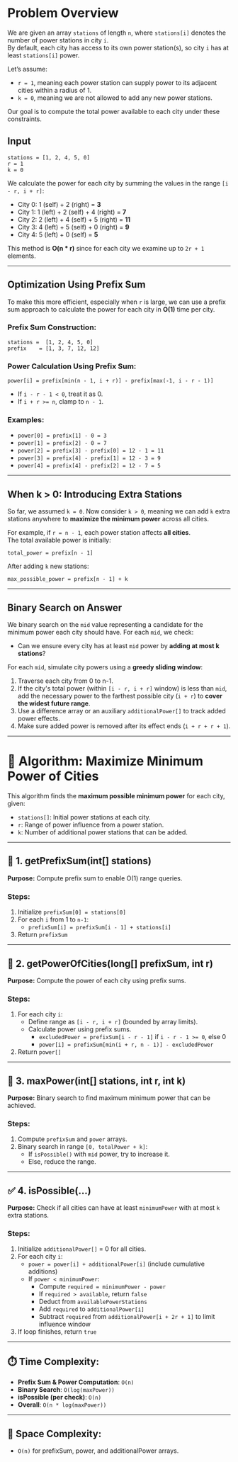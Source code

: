 
# Problem Overview

We are given an array `stations` of length `n`, where `stations[i]` denotes the number of power stations in city `i`.  
By default, each city has access to its own power station(s), so city `i` has at least `stations[i]` power.

Let’s assume:

- `r = 1`, meaning each power station can supply power to its adjacent cities within a radius of 1.
- `k = 0`, meaning we are not allowed to add any new power stations.

Our goal is to compute the total power available to each city under these constraints.

## Input
```
stations = [1, 2, 4, 5, 0]
r = 1
k = 0
```

We calculate the power for each city by summing the values in the range `[i - r, i + r]`:

- City 0: 1 (self) + 2 (right) = **3**
- City 1: 1 (left) + 2 (self) + 4 (right) = **7**
- City 2: 2 (left) + 4 (self) + 5 (right) = **11**
- City 3: 4 (left) + 5 (self) + 0 (right) = **9**
- City 4: 5 (left) + 0 (self) = **5**

This method is **O(n * r)** since for each city we examine up to `2r + 1` elements.

---

## Optimization Using Prefix Sum

To make this more efficient, especially when `r` is large, we can use a prefix sum approach to calculate the power for each city in **O(1)** time per city.

### Prefix Sum Construction:
```
stations =  [1, 2, 4, 5, 0]
prefix    = [1, 3, 7, 12, 12]
```

### Power Calculation Using Prefix Sum:
```
power[i] = prefix[min(n - 1, i + r)] - prefix[max(-1, i - r - 1)]
```
- If `i - r - 1 < 0`, treat it as 0.
- If `i + r >= n`, clamp to `n - 1`.

### Examples:

- `power[0] = prefix[1] - 0 = 3`
- `power[1] = prefix[2] - 0 = 7`
- `power[2] = prefix[3] - prefix[0] = 12 - 1 = 11`
- `power[3] = prefix[4] - prefix[1] = 12 - 3 = 9`
- `power[4] = prefix[4] - prefix[2] = 12 - 7 = 5`

---

## When k > 0: Introducing Extra Stations

So far, we assumed `k = 0`. Now consider `k > 0`, meaning we can add `k` extra stations anywhere to **maximize the minimum power** across all cities.

For example, if `r = n - 1`, each power station affects **all cities**.  
The total available power is initially:
```
total_power = prefix[n - 1]
```
After adding `k` new stations:
```
max_possible_power = prefix[n - 1] + k
```

---

## Binary Search on Answer

We binary search on the `mid` value representing a candidate for the minimum power each city should have. For each `mid`, we check:

- Can we ensure every city has at least `mid` power by **adding at most k stations**?

For each `mid`, simulate city powers using a **greedy sliding window**:

1. Traverse each city from 0 to n-1.
2. If the city's total power (within `[i - r, i + r]` window) is less than `mid`, add the necessary power to the farthest possible city (`i + r`) to **cover the widest future range**.
3. Use a difference array or an auxiliary `additionalPower[]` to track added power effects.
4. Make sure added power is removed after its effect ends (`i + r + r + 1`).

---



# 📘 Algorithm: Maximize Minimum Power of Cities

This algorithm finds the **maximum possible minimum power** for each city, given:
- `stations[]`: Initial power stations at each city.
- `r`: Range of power influence from a power station.
- `k`: Number of additional power stations that can be added.

---

## 🔧 1. getPrefixSum(int[] stations)
**Purpose:** Compute prefix sum to enable O(1) range queries.

### Steps:
1. Initialize `prefixSum[0] = stations[0]`
2. For each `i` from 1 to `n-1`:
    - `prefixSum[i] = prefixSum[i - 1] + stations[i]`
3. Return `prefixSum`

---

## 🔧 2. getPowerOfCities(long[] prefixSum, int r)
**Purpose:** Compute the power of each city using prefix sums.

### Steps:
1. For each city `i`:
    - Define range as `[i - r, i + r]` (bounded by array limits).
    - Calculate power using prefix sums.
        - `excludedPower = prefixSum[i - r - 1]` if `i - r - 1 >= 0`, else 0
        - `power[i] = prefixSum[min(i + r, n - 1)] - excludedPower`
2. Return `power[]`

---

## 🧠 3. maxPower(int[] stations, int r, int k)
**Purpose:** Binary search to find maximum minimum power that can be achieved.

### Steps:
1. Compute `prefixSum` and `power` arrays.
2. Binary search in range `[0, totalPower + k]`:
    - If `isPossible()` with `mid` power, try to increase it.
    - Else, reduce the range.

---

## ✅ 4. isPossible(...)
**Purpose:** Check if all cities can have at least `minimumPower` with at most `k` extra stations.

### Steps:
1. Initialize `additionalPower[]` = 0 for all cities.
2. For each city `i`:
    - `power = power[i] + additionalPower[i]` (include cumulative additions)
    - If `power < minimumPower`:
        - Compute `required = minimumPower - power`
        - If `required > available`, return `false`
        - Deduct from `availablePowerStations`
        - Add `required` to `additionalPower[i]`
        - Subtract `required` from `additionalPower[i + 2r + 1]` to limit influence window
3. If loop finishes, return `true`

---

## ⏱️ Time Complexity:
- **Prefix Sum & Power Computation**: `O(n)`
- **Binary Search**: `O(log(maxPower))`
- **isPossible (per check)**: `O(n)`
- **Overall**: `O(n * log(maxPower))`

---

## 🧪 Space Complexity:
- `O(n)` for prefixSum, power, and additionalPower arrays.
